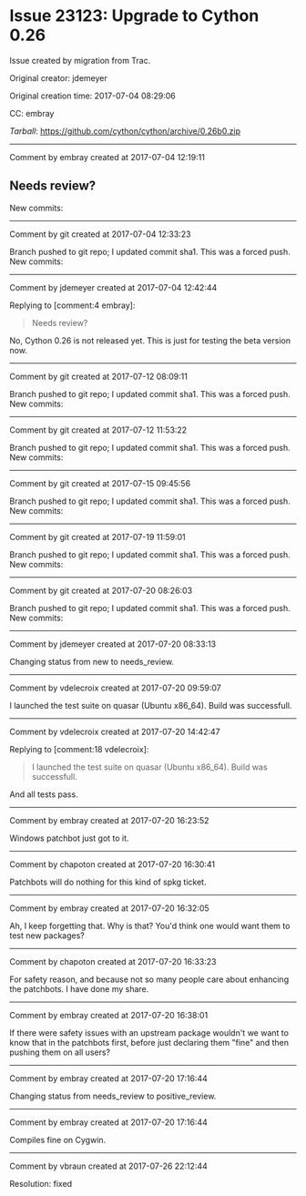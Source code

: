 # Issue 23123: Upgrade to Cython 0.26

Issue created by migration from Trac.

Original creator: jdemeyer

Original creation time: 2017-07-04 08:29:06

CC:  embray

*Tarball*: https://github.com/cython/cython/archive/0.26b0.zip


---

Comment by embray created at 2017-07-04 12:19:11

Needs review?
----
New commits:


---

Comment by git created at 2017-07-04 12:33:23

Branch pushed to git repo; I updated commit sha1. This was a forced push. New commits:


---

Comment by jdemeyer created at 2017-07-04 12:42:44

Replying to [comment:4 embray]:
> Needs review?

No, Cython 0.26 is not released yet. This is just for testing the beta version now.


---

Comment by git created at 2017-07-12 08:09:11

Branch pushed to git repo; I updated commit sha1. This was a forced push. New commits:


---

Comment by git created at 2017-07-12 11:53:22

Branch pushed to git repo; I updated commit sha1. This was a forced push. New commits:


---

Comment by git created at 2017-07-15 09:45:56

Branch pushed to git repo; I updated commit sha1. This was a forced push. New commits:


---

Comment by git created at 2017-07-19 11:59:01

Branch pushed to git repo; I updated commit sha1. This was a forced push. New commits:


---

Comment by git created at 2017-07-20 08:26:03

Branch pushed to git repo; I updated commit sha1. This was a forced push. New commits:


---

Comment by jdemeyer created at 2017-07-20 08:33:13

Changing status from new to needs_review.


---

Comment by vdelecroix created at 2017-07-20 09:59:07

I launched the test suite on quasar (Ubuntu x86_64). Build was successfull.


---

Comment by vdelecroix created at 2017-07-20 14:42:47

Replying to [comment:18 vdelecroix]:
> I launched the test suite on quasar (Ubuntu x86_64). Build was successfull.

And all tests pass.


---

Comment by embray created at 2017-07-20 16:23:52

Windows patchbot just got to it.


---

Comment by chapoton created at 2017-07-20 16:30:41

Patchbots will do nothing for this kind of spkg ticket.


---

Comment by embray created at 2017-07-20 16:32:05

Ah, I keep forgetting that.  Why is that?  You'd think one would want them to test new packages?


---

Comment by chapoton created at 2017-07-20 16:33:23

For safety reason, and because not so many people care about enhancing the patchbots. I have done my share.


---

Comment by embray created at 2017-07-20 16:38:01

If there were safety issues with an upstream package wouldn't we want to know that in the patchbots first, before just declaring them "fine" and then pushing them on all users?


---

Comment by embray created at 2017-07-20 17:16:44

Changing status from needs_review to positive_review.


---

Comment by embray created at 2017-07-20 17:16:44

Compiles fine on Cygwin.


---

Comment by vbraun created at 2017-07-26 22:12:44

Resolution: fixed
